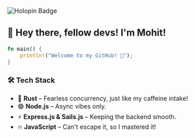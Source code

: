 ![Holopin Badge](https://holopin.io/userbadge/mohitshah03)

## 🦀 Hey there, fellow devs! I'm Mohit!

```rust
fn main() {
    println!("Welcome to my GitHub! 🚀");
}
```

### 🛠️ Tech Stack
- 🦀 **Rust** – Fearless concurrency, just like my caffeine intake!
- 🟢 **Node.js** – Async vibes only.
- ⚡ **Express.js & Sails.js** – Keeping the backend smooth.
- 🔥 **JavaScript** – Can't escape it, so I mastered it!

<!--
**MohitShah03/MohitShah03** is a ✨ _special_ ✨ repository because its `README.md` (this file) appears on your GitHub profile.

Here are some ideas to get you started:

- 🔭 I’m currently working on ...
- 🌱 I’m currently learning ...
- 👯 I’m looking to collaborate on ...
- 🤔 I’m looking for help with ...
- 💬 Ask me about ...
- 📫 How to reach me: ...
- 😄 Pronouns: ...
- ⚡ Fun fact: ...
-->
